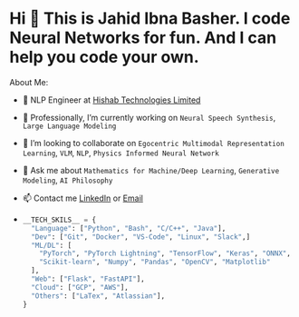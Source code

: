 <!---<p align="left">
  <a href="https://github.com/JahidBasher?tab=followers">
    <img alt="GitHub followers" src="https://img.shields.io/github/followers/JahidBasher?color=green&logo=github">
  </a>
  <a href="https://github.com/JahidBasher/">
    <img src="https://komarev.com/ghpvc/?username=JahidBasher" alt="visitors" />
  </a>
</p>-->

# Hi 👋 This is Jahid Ibna Basher. I code Neural Networks for fun. And I can help you code your own.

About Me:
- 🔭 NLP Engineer at [Hishab Technologies Limited](https://hishab.co/)
- 🌱 Professionally, I’m currently working on `Neural Speech Synthesis`, `Large Language Modeling`
- 👯 I’m looking to collaborate on `Egocentric Multimodal Representation Learning`, `VLM`, `NLP`, `Physics Informed Neural Network`
- 💬 Ask me about `Mathematics for Machine/Deep Learning`, `Generative Modeling`, `AI Philosophy`
- 📫 Contact me [LinkedIn](https://www.linkedin.com/in/jahid37/) or [Email](mailto:mohammadjahid1504037@gmail.com)
  
- ```python
  __TECH_SKILS__ = {
    "Language": ["Python", "Bash", "C/C++", "Java"],
    "Dev": ["Git", "Docker", "VS-Code", "Linux", "Slack",]
    "ML/DL": [
      "PyTorch", "PyTorch Lightning", "TensorFlow", "Keras", "ONNX",
      "Scikit-learn", "Numpy", "Pandas", "OpenCV", "Matplotlib"
    ],
    "Web": ["Flask", "FastAPI"],
    "Cloud": ["GCP", "AWS"],
    "Others": ["LaTex", "Atlassian"],
  }
  ```
<!---
<p><img align="left" src="https://github-readme-stats.vercel.app/api/top-langs?username=JahidBasher&show_icons=true&locale=en&layout=compact" alt="JahidBasher" width="350" height="200" /></p>  <p>&nbsp;<img  align="center" src="https://github-readme-stats.vercel.app/api?username=JahidBasher&show_icons=true&locale=en" alt="JahidBasher"  width="400" height="200"/>
-->

